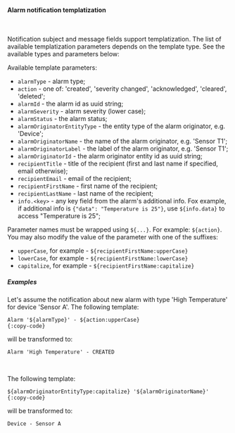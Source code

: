 #### Alarm notification templatization

<div class="divider"></div>
<br/>

Notification subject and message fields support templatization.
The list of available templatization parameters depends on the template type.
See the available types and parameters below:

Available template parameters:

* `alarmType` - alarm type;
* `action` - one of: 'created', 'severity changed', 'acknowledged', 'cleared', 'deleted';
* `alarmId` - the alarm id as uuid string;
* `alarmSeverity` - alarm severity (lower case);
* `alarmStatus` - the alarm status;
* `alarmOriginatorEntityType` - the entity type of the alarm originator, e.g. 'Device';
* `alarmOriginatorName` - the name of the alarm originator, e.g. 'Sensor T1';
* `alarmOriginatorLabel` - the label of the alarm originator, e.g. 'Sensor T1';
* `alarmOriginatorId` - the alarm originator entity id as uuid string;
* `recipientTitle` - title of the recipient (first and last name if specified, email otherwise);
* `recipientEmail` - email of the recipient;
* `recipientFirstName` - first name of the recipient;
* `recipientLastName` - last name of the recipient;
* `info.<key>` - any key field from the alarm's additional info. Fox example, if additional info is `{"data": "Temperature is 25"}`, use `${info.data}` to access "Temperature is 25";

Parameter names must be wrapped using `${...}`. For example: `${action}`.
You may also modify the value of the parameter with one of the suffixes:

* `upperCase`, for example - `${recipientFirstName:upperCase}`
* `lowerCase`, for example - `${recipientFirstName:lowerCase}`
* `capitalize`, for example - `${recipientFirstName:capitalize}`

<div class="divider"></div>

##### Examples

Let's assume the notification about new alarm with type 'High Temperature' for device 'Sensor A'. 
The following template:

```text
Alarm '${alarmType}' - ${action:upperCase}
{:copy-code}
```

will be transformed to:

```text
Alarm 'High Temperature' - CREATED
```

<br/>

The following template:

```text
${alarmOriginatorEntityType:capitalize} '${alarmOriginatorName}'
{:copy-code}
```

will be transformed to:

```text
Device - Sensor A
```

<br>
<br>
